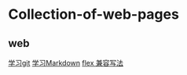 # Collection-of-web-pages

## web
[学习git](http://learngitbranching.js.org/)
[学习Markdown](http://www.jianshu.com/p/q81RER#)
[flex 兼容写法](http://www.imooc.com/article/2073)
